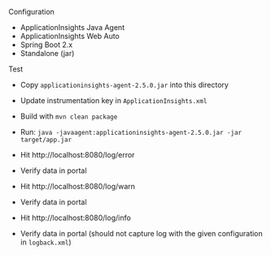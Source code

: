Configuration

* ApplicationInsights Java Agent
* ApplicationInsights Web Auto
* Spring Boot 2.x
* Standalone (jar)

Test

* Copy `applicationinsights-agent-2.5.0.jar` into this directory
* Update instrumentation key in `ApplicationInsights.xml`
* Build with `mvn clean package`
* Run: `java -javaagent:applicationinsights-agent-2.5.0.jar -jar target/app.jar`

* Hit http://localhost:8080/log/error
* Verify data in portal

* Hit http://localhost:8080/log/warn
* Verify data in portal

* Hit http://localhost:8080/log/info
* Verify data in portal (should not capture log with the given configuration in `logback.xml`)

